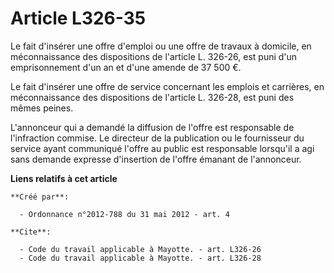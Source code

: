 # Article L326-35

Le fait d'insérer une offre d'emploi ou une offre de travaux à domicile, en méconnaissance des dispositions de l'article L.
326-26, est puni d'un emprisonnement d'un an et d'une amende de 37 500 €. 

Le fait d'insérer une offre de service concernant les emplois et carrières, en méconnaissance des dispositions de l'article
L. 326-28, est puni des mêmes peines. 

L'annonceur qui a demandé la diffusion de l'offre est responsable de l'infraction commise. Le directeur de la publication ou
le fournisseur du service ayant communiqué l'offre au public est responsable lorsqu'il a agi sans demande expresse
d'insertion de l'offre émanant de l'annonceur.

**Liens relatifs à cet article**

	**Créé par**:

	  - Ordonnance n°2012-788 du 31 mai 2012 - art. 4

	**Cite**:

	  - Code du travail applicable à Mayotte. - art. L326-26
	  - Code du travail applicable à Mayotte. - art. L326-28
